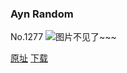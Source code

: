 ### Ayn Random
No.1277
![图片不见了~~~](https://imgs.xkcd.com/comics/ayn_random.png)

[原址](https://xkcd.com//1277) [下载](https://imgs.xkcd.com/comics/ayn_random.png)

